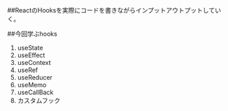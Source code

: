 ##ReactのHooksを実際にコードを書きながらインプットアウトプットしていく。

##今回学ぶhooks

1. useState
2. useEffect
3. useContext
4. useRef
5. useReducer
6. useMemo
7. useCallBack
8. カスタムフック

